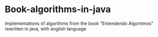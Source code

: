 # Book-algorithms-in-java
Implementations of algorithms from the book "Entendendo Algoritmos" rewritten in java, with english language
